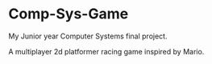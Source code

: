 # Comp-Sys-Game
My Junior year Computer Systems final project.

A multiplayer 2d platformer racing game inspired by Mario.
